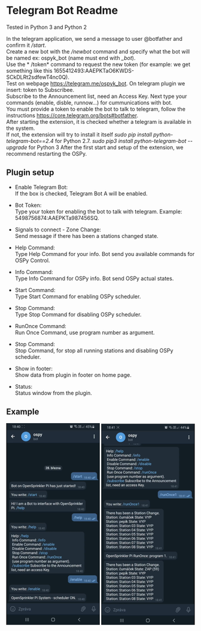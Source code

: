 Telegram Bot Readme
====

Tested in Python 3 and Python 2

In the telegram application, we send a message to user @botfather and confirm it */start*.  
Create a new bot with the */newbot* command and specify what the bot will be named ex: ospyk_bot (name must end with *_bot*).  
Use the * /token* command to request the new token (for example: we get something like this 1655412493:AAEPKTaO6KWDS-SCkDLRt2sdfewT4nc0Q).  
Test on webpage https://telegram.me/ospyk_bot. On telegram plugin we insert: token to Subscribee.  
Subscribe to the Announcement list, need an Access Key. Next type your commands (enable, disble, runnow...) for cummunications with bot.  
You must provide a token to enable the bot to talk to telegram, follow the instructions https://core.telegram.org/bots#botfather.  
After starting the extension, it is checked whether a telegram is available in the system.  
If not, the extension will try to install it itself *sudo pip install python-telegram-bot==2.4* for Python 2.7.
*sudo pip3 install python-telegram-bot --upgrade* for Python 3 
After the first start and setup of the extension, we recommend restarting the OSPy.


Plugin setup
-----------

* Enable Telegram Bot:  
  If the box is checked, Telegram Bot A will be enabled.  

* Bot Token:  
  Type your token for enabling the bot to talk with telegram.  Example: 5498756874:AAEPKTa987456SQ.   

* Signals to connect - Zone Change:  
  Send message if there has been a stations changed state.   

* Help Command:  
  Type Help Command for your info. Bot send you available commands for OSPy Control.    

* Info Command:  
  Type Info Command for OSPy info. Bot send OSPy actual states.  

* Start Command:  
  Type Start Command for enabling OSPy scheduler.  

* Stop Command:  
  Type Stop Command for disabling OSPy scheduler.  

* RunOnce Command:  
  Run Once Command, use program number as argument. 

* Stop Command:  
  Stop Command, for stop all running stations and disabling OSPy scheduler.    

* Show in footer:  
  Show data from plugin in footer on home page.   

* Status:  
  Status window from the plugin.  

## Example
[![](https://github.com/martinpihrt/OSPy-plugins/blob/master/plugins/telegram_bot/static/images/phone1.png?raw=true)](https://github.com/martinpihrt/OSPy-plugins/blob/master/plugins/telegram_bot/static/images/phone1.png) 
[![](https://github.com/martinpihrt/OSPy-plugins/blob/master/plugins/telegram_bot/static/images/phone2.png?raw=true)](https://github.com/martinpihrt/OSPy-plugins/blob/master/plugins/telegram_bot/static/images/phone2.png) 